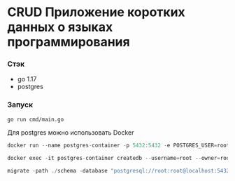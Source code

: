 # CRUD Приложение коротких данных о языках программирования

### Стэк
- go 1.17
- postgres 

### Запуск
```go run cmd/main.go```

Для postgres можно использовать Docker

```go
docker run --name postgres-container -p 5432:5432 -e POSTGRES_USER=root -e POSTGRES_PASSWORD=root -d postgres
```

```go
docker exec -it postgres-container createdb --username=root --owner=root crud-languages
```

```go
migrate -path ./schema -database "postgresql://root:root@localhost:5432/crud-languages?sslmode=disable" -verbose up
```